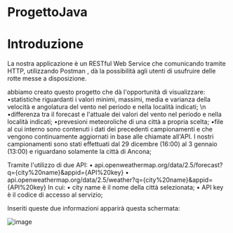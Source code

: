 # ProgettoJava

# Introduzione 
La nostra applicazione è un RESTful Web Service che comunicando tramite HTTP, utilizzando Postman , dà la possibilità agli utenti di usufruire delle rotte messe a disposizione.

abbiamo creato questo progetto che dà l'opportunità di visualizzare:
•statistiche riguardanti i valori minimi, massimi, media e varianza della velocità e angolatura del vento nel periodo e nella località indicati; \n
•differenza tra il forecast e l'attuale dei valori del vento nel periodo e nella località indicati;
•prevesioni meteoroliche  di una città a propria scelta;
•file al cui interno sono contenuti i dati dei precedenti campionamenti e che vengono continuamente aggiornati in base alle chiamate all'API.
I nostri campionamenti sono stati effettuati dal 29 dicembre (16:00) al  3 gennaio (13:00) e riguardano solamente la città di Ancona;

Tramite l'utilizzo di due API:
• api.openweathermap.org/data/2.5/forecast?q={city%20name}&appid={API%20key}
• api.openweathermap.org/data/2.5/weather?q={city%20name}&appid={API%20key}
In cui:
• city name è il nome della città selezionata;
• API key è il codice di accesso al servizio;

Inseriti queste due informazioni apparirà questa schermata:



![image](https://user-images.githubusercontent.com/94000505/148243276-a1ba8990-dd69-48fa-bf4e-9be80219e895.png)





